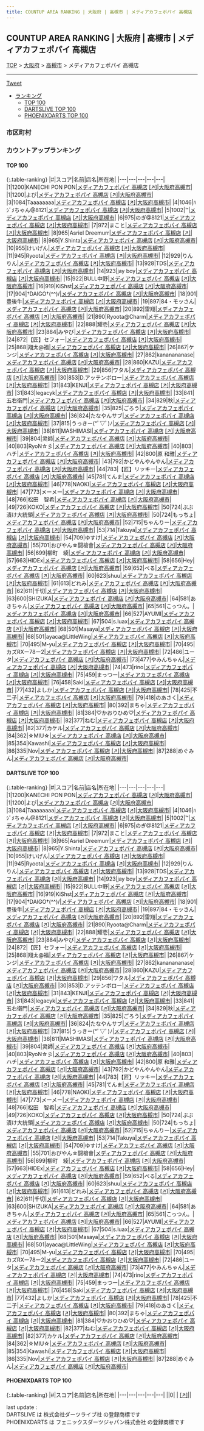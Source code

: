 ```yaml
---
title: COUNTUP AREA RANKING | 大阪府 | 高槻市 | メディアカフェポパイ 高槻店
---
```

## COUNTUP AREA RANKING | 大阪府 | 高槻市 | メディアカフェポパイ 高槻店

[TOP](/darts/rank/) > [大阪府](/darts/rank/大阪府/) > [高槻市](/darts/rank/大阪府/高槻市/) > メディアカフェポパイ 高槻店

___

<a href="https://twitter.com/share?ref_src=twsrc%5Etfw" data-text="COUNTUP AREA RANKING | 大阪府高槻市メディアカフェポパイ 高槻店" class="twitter-share-button" data-hashtags="DARTSLIVE,PHOENIXDARTS,darts,ダーツ" data-show-count="false">Tweet</a>

* [ランキング](#カウントアップランキング)
    * [TOP 100](#top-100)
    * [DARTSLIVE TOP 100](#dartslive-top-100)
    * [PHOENIXDARTS TOP 100](#phoenixdarts-top-100)

### 市区町村

<ul>

</ul>

### カウントアップランキング

#### TOP 100



{:.table-ranking}
|#|スコア|名前|店名|所在地|
|---|---|---|---|---|
|1|1200|<span class="rank-name-dl">KANECHI PON PON</span>|<a href="/darts/rank/shops/a336a57b549915110d9b047a20a7ba1e.html">メディアカフェポパイ 高槻店</a> <a href="https://search.dartslive.com/jp/shop/a336a57b549915110d9b047a20a7ba1e">[↗]</a>|<a href="/darts/rank/大阪府/高槻市">大阪府高槻市</a>|
|1|1200|<span class="rank-name-dl">よぴ</span>|<a href="/darts/rank/shops/a336a57b549915110d9b047a20a7ba1e.html">メディアカフェポパイ 高槻店</a> <a href="https://search.dartslive.com/jp/shop/a336a57b549915110d9b047a20a7ba1e">[↗]</a>|<a href="/darts/rank/大阪府/高槻市">大阪府高槻市</a>|
|3|1084|<span class="rank-name-dl">Taaaaaaaa</span>|<a href="/darts/rank/shops/a336a57b549915110d9b047a20a7ba1e.html">メディアカフェポパイ 高槻店</a> <a href="https://search.dartslive.com/jp/shop/a336a57b549915110d9b047a20a7ba1e">[↗]</a>|<a href="/darts/rank/大阪府/高槻市">大阪府高槻市</a>|
|4|1046|<span class="rank-name-dl">ﾊｼﾞﾒちゃん@8121</span>|<a href="/darts/rank/shops/a336a57b549915110d9b047a20a7ba1e.html">メディアカフェポパイ 高槻店</a> <a href="https://search.dartslive.com/jp/shop/a336a57b549915110d9b047a20a7ba1e">[↗]</a>|<a href="/darts/rank/大阪府/高槻市">大阪府高槻市</a>|
|5|1002|<span class="rank-name-dl">™️</span>|<a href="/darts/rank/shops/a336a57b549915110d9b047a20a7ba1e.html">メディアカフェポパイ 高槻店</a> <a href="https://search.dartslive.com/jp/shop/a336a57b549915110d9b047a20a7ba1e">[↗]</a>|<a href="/darts/rank/大阪府/高槻市">大阪府高槻市</a>|
|6|975|<span class="rank-name-dl">のぎ@8121</span>|<a href="/darts/rank/shops/a336a57b549915110d9b047a20a7ba1e.html">メディアカフェポパイ 高槻店</a> <a href="https://search.dartslive.com/jp/shop/a336a57b549915110d9b047a20a7ba1e">[↗]</a>|<a href="/darts/rank/大阪府/高槻市">大阪府高槻市</a>|
|7|972|<span class="rank-name-dl">まこと</span>|<a href="/darts/rank/shops/a336a57b549915110d9b047a20a7ba1e.html">メディアカフェポパイ 高槻店</a> <a href="https://search.dartslive.com/jp/shop/a336a57b549915110d9b047a20a7ba1e">[↗]</a>|<a href="/darts/rank/大阪府/高槻市">大阪府高槻市</a>|
|8|965|<span class="rank-name-dl">Asriel Dreemurr</span>|<a href="/darts/rank/shops/a336a57b549915110d9b047a20a7ba1e.html">メディアカフェポパイ 高槻店</a> <a href="https://search.dartslive.com/jp/shop/a336a57b549915110d9b047a20a7ba1e">[↗]</a>|<a href="/darts/rank/大阪府/高槻市">大阪府高槻市</a>|
|8|965|<span class="rank-name-dl">Y.Shinta</span>|<a href="/darts/rank/shops/a336a57b549915110d9b047a20a7ba1e.html">メディアカフェポパイ 高槻店</a> <a href="https://search.dartslive.com/jp/shop/a336a57b549915110d9b047a20a7ba1e">[↗]</a>|<a href="/darts/rank/大阪府/高槻市">大阪府高槻市</a>|
|10|955|<span class="rank-name-dl">けいげん</span>|<a href="/darts/rank/shops/a336a57b549915110d9b047a20a7ba1e.html">メディアカフェポパイ 高槻店</a> <a href="https://search.dartslive.com/jp/shop/a336a57b549915110d9b047a20a7ba1e">[↗]</a>|<a href="/darts/rank/大阪府/高槻市">大阪府高槻市</a>|
|11|945|<span class="rank-name-dl">Ryoota</span>|<a href="/darts/rank/shops/a336a57b549915110d9b047a20a7ba1e.html">メディアカフェポパイ 高槻店</a> <a href="https://search.dartslive.com/jp/shop/a336a57b549915110d9b047a20a7ba1e">[↗]</a>|<a href="/darts/rank/大阪府/高槻市">大阪府高槻市</a>|
|12|929|<span class="rank-name-dl">りんりん</span>|<a href="/darts/rank/shops/a336a57b549915110d9b047a20a7ba1e.html">メディアカフェポパイ 高槻店</a> <a href="https://search.dartslive.com/jp/shop/a336a57b549915110d9b047a20a7ba1e">[↗]</a>|<a href="/darts/rank/大阪府/高槻市">大阪府高槻市</a>|
|13|928|<span class="rank-name-dl">TDS</span>|<a href="/darts/rank/shops/a336a57b549915110d9b047a20a7ba1e.html">メディアカフェポパイ 高槻店</a> <a href="https://search.dartslive.com/jp/shop/a336a57b549915110d9b047a20a7ba1e">[↗]</a>|<a href="/darts/rank/大阪府/高槻市">大阪府高槻市</a>|
|14|923|<span class="rank-name-dl">jay boy</span>|<a href="/darts/rank/shops/a336a57b549915110d9b047a20a7ba1e.html">メディアカフェポパイ 高槻店</a> <a href="https://search.dartslive.com/jp/shop/a336a57b549915110d9b047a20a7ba1e">[↗]</a>|<a href="/darts/rank/大阪府/高槻市">大阪府高槻市</a>|
|15|922|<span class="rank-name-dl">BULL中野</span>|<a href="/darts/rank/shops/a336a57b549915110d9b047a20a7ba1e.html">メディアカフェポパイ 高槻店</a> <a href="https://search.dartslive.com/jp/shop/a336a57b549915110d9b047a20a7ba1e">[↗]</a>|<a href="/darts/rank/大阪府/高槻市">大阪府高槻市</a>|
|16|919|<span class="rank-name-dl">KiShst</span>|<a href="/darts/rank/shops/a336a57b549915110d9b047a20a7ba1e.html">メディアカフェポパイ 高槻店</a> <a href="https://search.dartslive.com/jp/shop/a336a57b549915110d9b047a20a7ba1e">[↗]</a>|<a href="/darts/rank/大阪府/高槻市">大阪府高槻市</a>|
|17|904|<span class="rank-name-dl">†DAIGO†(^^)/</span>|<a href="/darts/rank/shops/a336a57b549915110d9b047a20a7ba1e.html">メディアカフェポパイ 高槻店</a> <a href="https://search.dartslive.com/jp/shop/a336a57b549915110d9b047a20a7ba1e">[↗]</a>|<a href="/darts/rank/大阪府/高槻市">大阪府高槻市</a>|
|18|901|<span class="rank-name-dl">豊後牛</span>|<a href="/darts/rank/shops/a336a57b549915110d9b047a20a7ba1e.html">メディアカフェポパイ 高槻店</a> <a href="https://search.dartslive.com/jp/shop/a336a57b549915110d9b047a20a7ba1e">[↗]</a>|<a href="/darts/rank/大阪府/高槻市">大阪府高槻市</a>|
|19|897|<span class="rank-name-dl">84・モッさん</span>|<a href="/darts/rank/shops/a336a57b549915110d9b047a20a7ba1e.html">メディアカフェポパイ 高槻店</a> <a href="https://search.dartslive.com/jp/shop/a336a57b549915110d9b047a20a7ba1e">[↗]</a>|<a href="/darts/rank/大阪府/高槻市">大阪府高槻市</a>|
|20|892|<span class="rank-name-dl">雷翔</span>|<a href="/darts/rank/shops/a336a57b549915110d9b047a20a7ba1e.html">メディアカフェポパイ 高槻店</a> <a href="https://search.dartslive.com/jp/shop/a336a57b549915110d9b047a20a7ba1e">[↗]</a>|<a href="/darts/rank/大阪府/高槻市">大阪府高槻市</a>|
|21|890|<span class="rank-name-dl">Ryoota@Charm</span>|<a href="/darts/rank/shops/a336a57b549915110d9b047a20a7ba1e.html">メディアカフェポパイ 高槻店</a> <a href="https://search.dartslive.com/jp/shop/a336a57b549915110d9b047a20a7ba1e">[↗]</a>|<a href="/darts/rank/大阪府/高槻市">大阪府高槻市</a>|
|22|888|<span class="rank-name-dl">耀壱</span>|<a href="/darts/rank/shops/a336a57b549915110d9b047a20a7ba1e.html">メディアカフェポパイ 高槻店</a> <a href="https://search.dartslive.com/jp/shop/a336a57b549915110d9b047a20a7ba1e">[↗]</a>|<a href="/darts/rank/大阪府/高槻市">大阪府高槻市</a>|
|23|884|<span class="rank-name-dl">みやび</span>|<a href="/darts/rank/shops/a336a57b549915110d9b047a20a7ba1e.html">メディアカフェポパイ 高槻店</a> <a href="https://search.dartslive.com/jp/shop/a336a57b549915110d9b047a20a7ba1e">[↗]</a>|<a href="/darts/rank/大阪府/高槻市">大阪府高槻市</a>|
|24|872|<span class="rank-name-dl">【匠】セフォー</span>|<a href="/darts/rank/shops/a336a57b549915110d9b047a20a7ba1e.html">メディアカフェポパイ 高槻店</a> <a href="https://search.dartslive.com/jp/shop/a336a57b549915110d9b047a20a7ba1e">[↗]</a>|<a href="/darts/rank/大阪府/高槻市">大阪府高槻市</a>|
|25|868|<span class="rank-name-dl">翔太@福</span>|<a href="/darts/rank/shops/a336a57b549915110d9b047a20a7ba1e.html">メディアカフェポパイ 高槻店</a> <a href="https://search.dartslive.com/jp/shop/a336a57b549915110d9b047a20a7ba1e">[↗]</a>|<a href="/darts/rank/大阪府/高槻市">大阪府高槻市</a>|
|26|867|<span class="rank-name-dl">ケンジ</span>|<a href="/darts/rank/shops/a336a57b549915110d9b047a20a7ba1e.html">メディアカフェポパイ 高槻店</a> <a href="https://search.dartslive.com/jp/shop/a336a57b549915110d9b047a20a7ba1e">[↗]</a>|<a href="/darts/rank/大阪府/高槻市">大阪府高槻市</a>|
|27|862|<span class="rank-name-dl">kananananase</span>|<a href="/darts/rank/shops/a336a57b549915110d9b047a20a7ba1e.html">メディアカフェポパイ 高槻店</a> <a href="https://search.dartslive.com/jp/shop/a336a57b549915110d9b047a20a7ba1e">[↗]</a>|<a href="/darts/rank/大阪府/高槻市">大阪府高槻市</a>|
|28|860|<span class="rank-name-dl">KAZU</span>|<a href="/darts/rank/shops/a336a57b549915110d9b047a20a7ba1e.html">メディアカフェポパイ 高槻店</a> <a href="https://search.dartslive.com/jp/shop/a336a57b549915110d9b047a20a7ba1e">[↗]</a>|<a href="/darts/rank/大阪府/高槻市">大阪府高槻市</a>|
|29|856|<span class="rank-name-dl">ワタル</span>|<a href="/darts/rank/shops/a336a57b549915110d9b047a20a7ba1e.html">メディアカフェポパイ 高槻店</a> <a href="https://search.dartslive.com/jp/shop/a336a57b549915110d9b047a20a7ba1e">[↗]</a>|<a href="/darts/rank/大阪府/高槻市">大阪府高槻市</a>|
|30|853|<span class="rank-name-dl">D.アッテンボロー</span>|<a href="/darts/rank/shops/a336a57b549915110d9b047a20a7ba1e.html">メディアカフェポパイ 高槻店</a> <a href="https://search.dartslive.com/jp/shop/a336a57b549915110d9b047a20a7ba1e">[↗]</a>|<a href="/darts/rank/大阪府/高槻市">大阪府高槻市</a>|
|31|843|<span class="rank-name-dl">KENJI</span>|<a href="/darts/rank/shops/a336a57b549915110d9b047a20a7ba1e.html">メディアカフェポパイ 高槻店</a> <a href="https://search.dartslive.com/jp/shop/a336a57b549915110d9b047a20a7ba1e">[↗]</a>|<a href="/darts/rank/大阪府/高槻市">大阪府高槻市</a>|
|31|843|<span class="rank-name-dl">legacyk</span>|<a href="/darts/rank/shops/a336a57b549915110d9b047a20a7ba1e.html">メディアカフェポパイ 高槻店</a> <a href="https://search.dartslive.com/jp/shop/a336a57b549915110d9b047a20a7ba1e">[↗]</a>|<a href="/darts/rank/大阪府/高槻市">大阪府高槻市</a>|
|33|841|<span class="rank-name-dl">五右衛門</span>|<a href="/darts/rank/shops/a336a57b549915110d9b047a20a7ba1e.html">メディアカフェポパイ 高槻店</a> <a href="https://search.dartslive.com/jp/shop/a336a57b549915110d9b047a20a7ba1e">[↗]</a>|<a href="/darts/rank/大阪府/高槻市">大阪府高槻市</a>|
|34|829|<span class="rank-name-dl">秋</span>|<a href="/darts/rank/shops/a336a57b549915110d9b047a20a7ba1e.html">メディアカフェポパイ 高槻店</a> <a href="https://search.dartslive.com/jp/shop/a336a57b549915110d9b047a20a7ba1e">[↗]</a>|<a href="/darts/rank/大阪府/高槻市">大阪府高槻市</a>|
|35|825|<span class="rank-name-dl">ごろう</span>|<a href="/darts/rank/shops/a336a57b549915110d9b047a20a7ba1e.html">メディアカフェポパイ 高槻店</a> <a href="https://search.dartslive.com/jp/shop/a336a57b549915110d9b047a20a7ba1e">[↗]</a>|<a href="/darts/rank/大阪府/高槻市">大阪府高槻市</a>|
|36|824|<span class="rank-name-dl">たなやんサブ</span>|<a href="/darts/rank/shops/a336a57b549915110d9b047a20a7ba1e.html">メディアカフェポパイ 高槻店</a> <a href="https://search.dartslive.com/jp/shop/a336a57b549915110d9b047a20a7ba1e">[↗]</a>|<a href="/darts/rank/大阪府/高槻市">大阪府高槻市</a>|
|37|815|<span class="rank-name-dl">うっきー(*ﾟ▽ﾟ)ﾉ</span>|<a href="/darts/rank/shops/a336a57b549915110d9b047a20a7ba1e.html">メディアカフェポパイ 高槻店</a> <a href="https://search.dartslive.com/jp/shop/a336a57b549915110d9b047a20a7ba1e">[↗]</a>|<a href="/darts/rank/大阪府/高槻市">大阪府高槻市</a>|
|38|811|<span class="rank-name-dl">MASHIMASI</span>|<a href="/darts/rank/shops/a336a57b549915110d9b047a20a7ba1e.html">メディアカフェポパイ 高槻店</a> <a href="https://search.dartslive.com/jp/shop/a336a57b549915110d9b047a20a7ba1e">[↗]</a>|<a href="/darts/rank/大阪府/高槻市">大阪府高槻市</a>|
|39|804|<span class="rank-name-dl">灵師</span>|<a href="/darts/rank/shops/a336a57b549915110d9b047a20a7ba1e.html">メディアカフェポパイ 高槻店</a> <a href="https://search.dartslive.com/jp/shop/a336a57b549915110d9b047a20a7ba1e">[↗]</a>|<a href="/darts/rank/大阪府/高槻市">大阪府高槻市</a>|
|40|803|<span class="rank-name-dl">RyoN☆彡</span>|<a href="/darts/rank/shops/a336a57b549915110d9b047a20a7ba1e.html">メディアカフェポパイ 高槻店</a> <a href="https://search.dartslive.com/jp/shop/a336a57b549915110d9b047a20a7ba1e">[↗]</a>|<a href="/darts/rank/大阪府/高槻市">大阪府高槻市</a>|
|40|803|<span class="rank-name-dl">ハチ</span>|<a href="/darts/rank/shops/a336a57b549915110d9b047a20a7ba1e.html">メディアカフェポパイ 高槻店</a> <a href="https://search.dartslive.com/jp/shop/a336a57b549915110d9b047a20a7ba1e">[↗]</a>|<a href="/darts/rank/大阪府/高槻市">大阪府高槻市</a>|
|42|800|<span class="rank-name-dl">原 和雅</span>|<a href="/darts/rank/shops/a336a57b549915110d9b047a20a7ba1e.html">メディアカフェポパイ 高槻店</a> <a href="https://search.dartslive.com/jp/shop/a336a57b549915110d9b047a20a7ba1e">[↗]</a>|<a href="/darts/rank/大阪府/高槻市">大阪府高槻市</a>|
|43|792|<span class="rank-name-dl">かどやんやんやん</span>|<a href="/darts/rank/shops/a336a57b549915110d9b047a20a7ba1e.html">メディアカフェポパイ 高槻店</a> <a href="https://search.dartslive.com/jp/shop/a336a57b549915110d9b047a20a7ba1e">[↗]</a>|<a href="/darts/rank/大阪府/高槻市">大阪府高槻市</a>|
|44|783|<span class="rank-name-dl">【匠】リッキー</span>|<a href="/darts/rank/shops/a336a57b549915110d9b047a20a7ba1e.html">メディアカフェポパイ 高槻店</a> <a href="https://search.dartslive.com/jp/shop/a336a57b549915110d9b047a20a7ba1e">[↗]</a>|<a href="/darts/rank/大阪府/高槻市">大阪府高槻市</a>|
|45|781|<span class="rank-name-dl">てんま</span>|<a href="/darts/rank/shops/a336a57b549915110d9b047a20a7ba1e.html">メディアカフェポパイ 高槻店</a> <a href="https://search.dartslive.com/jp/shop/a336a57b549915110d9b047a20a7ba1e">[↗]</a>|<a href="/darts/rank/大阪府/高槻市">大阪府高槻市</a>|
|46|778|<span class="rank-name-dl">NAOKI</span>|<a href="/darts/rank/shops/a336a57b549915110d9b047a20a7ba1e.html">メディアカフェポパイ 高槻店</a> <a href="https://search.dartslive.com/jp/shop/a336a57b549915110d9b047a20a7ba1e">[↗]</a>|<a href="/darts/rank/大阪府/高槻市">大阪府高槻市</a>|
|47|773|<span class="rank-name-dl">メーメー</span>|<a href="/darts/rank/shops/a336a57b549915110d9b047a20a7ba1e.html">メディアカフェポパイ 高槻店</a> <a href="https://search.dartslive.com/jp/shop/a336a57b549915110d9b047a20a7ba1e">[↗]</a>|<a href="/darts/rank/大阪府/高槻市">大阪府高槻市</a>|
|48|766|<span class="rank-name-dl">松田　智希</span>|<a href="/darts/rank/shops/a336a57b549915110d9b047a20a7ba1e.html">メディアカフェポパイ 高槻店</a> <a href="https://search.dartslive.com/jp/shop/a336a57b549915110d9b047a20a7ba1e">[↗]</a>|<a href="/darts/rank/大阪府/高槻市">大阪府高槻市</a>|
|49|726|<span class="rank-name-dl">KOKO</span>|<a href="/darts/rank/shops/a336a57b549915110d9b047a20a7ba1e.html">メディアカフェポパイ 高槻店</a> <a href="https://search.dartslive.com/jp/shop/a336a57b549915110d9b047a20a7ba1e">[↗]</a>|<a href="/darts/rank/大阪府/高槻市">大阪府高槻市</a>|
|50|724|<span class="rank-name-dl">ぶぶ漬け大統領</span>|<a href="/darts/rank/shops/a336a57b549915110d9b047a20a7ba1e.html">メディアカフェポパイ 高槻店</a> <a href="https://search.dartslive.com/jp/shop/a336a57b549915110d9b047a20a7ba1e">[↗]</a>|<a href="/darts/rank/大阪府/高槻市">大阪府高槻市</a>|
|50|724|<span class="rank-name-dl">もっちょ</span>|<a href="/darts/rank/shops/a336a57b549915110d9b047a20a7ba1e.html">メディアカフェポパイ 高槻店</a> <a href="https://search.dartslive.com/jp/shop/a336a57b549915110d9b047a20a7ba1e">[↗]</a>|<a href="/darts/rank/大阪府/高槻市">大阪府高槻市</a>|
|52|715|<span class="rank-name-dl">ちゃんりー</span>|<a href="/darts/rank/shops/a336a57b549915110d9b047a20a7ba1e.html">メディアカフェポパイ 高槻店</a> <a href="https://search.dartslive.com/jp/shop/a336a57b549915110d9b047a20a7ba1e">[↗]</a>|<a href="/darts/rank/大阪府/高槻市">大阪府高槻市</a>|
|53|714|<span class="rank-name-dl">Takuya</span>|<a href="/darts/rank/shops/a336a57b549915110d9b047a20a7ba1e.html">メディアカフェポパイ 高槻店</a> <a href="https://search.dartslive.com/jp/shop/a336a57b549915110d9b047a20a7ba1e">[↗]</a>|<a href="/darts/rank/大阪府/高槻市">大阪府高槻市</a>|
|54|709|<span class="rank-name-dl">ゆすけ</span>|<a href="/darts/rank/shops/a336a57b549915110d9b047a20a7ba1e.html">メディアカフェポパイ 高槻店</a> <a href="https://search.dartslive.com/jp/shop/a336a57b549915110d9b047a20a7ba1e">[↗]</a>|<a href="/darts/rank/大阪府/高槻市">大阪府高槻市</a>|
|55|701|<span class="rank-name-dl">おびやん☆闘槍會</span>|<a href="/darts/rank/shops/a336a57b549915110d9b047a20a7ba1e.html">メディアカフェポパイ 高槻店</a> <a href="https://search.dartslive.com/jp/shop/a336a57b549915110d9b047a20a7ba1e">[↗]</a>|<a href="/darts/rank/大阪府/高槻市">大阪府高槻市</a>|
|56|699|<span class="rank-name-dl">柳町　綾</span>|<a href="/darts/rank/shops/a336a57b549915110d9b047a20a7ba1e.html">メディアカフェポパイ 高槻店</a> <a href="https://search.dartslive.com/jp/shop/a336a57b549915110d9b047a20a7ba1e">[↗]</a>|<a href="/darts/rank/大阪府/高槻市">大阪府高槻市</a>|
|57|663|<span class="rank-name-dl">HIDEx</span>|<a href="/darts/rank/shops/a336a57b549915110d9b047a20a7ba1e.html">メディアカフェポパイ 高槻店</a> <a href="https://search.dartslive.com/jp/shop/a336a57b549915110d9b047a20a7ba1e">[↗]</a>|<a href="/darts/rank/大阪府/高槻市">大阪府高槻市</a>|
|58|656|<span class="rank-name-dl">Hey</span>|<a href="/darts/rank/shops/a336a57b549915110d9b047a20a7ba1e.html">メディアカフェポパイ 高槻店</a> <a href="https://search.dartslive.com/jp/shop/a336a57b549915110d9b047a20a7ba1e">[↗]</a>|<a href="/darts/rank/大阪府/高槻市">大阪府高槻市</a>|
|59|652|<span class="rank-name-dl">べる</span>|<a href="/darts/rank/shops/a336a57b549915110d9b047a20a7ba1e.html">メディアカフェポパイ 高槻店</a> <a href="https://search.dartslive.com/jp/shop/a336a57b549915110d9b047a20a7ba1e">[↗]</a>|<a href="/darts/rank/大阪府/高槻市">大阪府高槻市</a>|
|60|623|<span class="rank-name-dl">shuu</span>|<a href="/darts/rank/shops/a336a57b549915110d9b047a20a7ba1e.html">メディアカフェポパイ 高槻店</a> <a href="https://search.dartslive.com/jp/shop/a336a57b549915110d9b047a20a7ba1e">[↗]</a>|<a href="/darts/rank/大阪府/高槻市">大阪府高槻市</a>|
|61|613|<span class="rank-name-dl">どれみ</span>|<a href="/darts/rank/shops/a336a57b549915110d9b047a20a7ba1e.html">メディアカフェポパイ 高槻店</a> <a href="https://search.dartslive.com/jp/shop/a336a57b549915110d9b047a20a7ba1e">[↗]</a>|<a href="/darts/rank/大阪府/高槻市">大阪府高槻市</a>|
|62|611|<span class="rank-name-dl">千切</span>|<a href="/darts/rank/shops/a336a57b549915110d9b047a20a7ba1e.html">メディアカフェポパイ 高槻店</a> <a href="https://search.dartslive.com/jp/shop/a336a57b549915110d9b047a20a7ba1e">[↗]</a>|<a href="/darts/rank/大阪府/高槻市">大阪府高槻市</a>|
|63|600|<span class="rank-name-dl">SHIZUKA</span>|<a href="/darts/rank/shops/a336a57b549915110d9b047a20a7ba1e.html">メディアカフェポパイ 高槻店</a> <a href="https://search.dartslive.com/jp/shop/a336a57b549915110d9b047a20a7ba1e">[↗]</a>|<a href="/darts/rank/大阪府/高槻市">大阪府高槻市</a>|
|64|581|<span class="rank-name-dl">あきちゃん</span>|<a href="/darts/rank/shops/a336a57b549915110d9b047a20a7ba1e.html">メディアカフェポパイ 高槻店</a> <a href="https://search.dartslive.com/jp/shop/a336a57b549915110d9b047a20a7ba1e">[↗]</a>|<a href="/darts/rank/大阪府/高槻市">大阪府高槻市</a>|
|65|561|<span class="rank-name-dl">こっつん。</span>|<a href="/darts/rank/shops/a336a57b549915110d9b047a20a7ba1e.html">メディアカフェポパイ 高槻店</a> <a href="https://search.dartslive.com/jp/shop/a336a57b549915110d9b047a20a7ba1e">[↗]</a>|<a href="/darts/rank/大阪府/高槻市">大阪府高槻市</a>|
|66|527|<span class="rank-name-dl">AYUMI</span>|<a href="/darts/rank/shops/a336a57b549915110d9b047a20a7ba1e.html">メディアカフェポパイ 高槻店</a> <a href="https://search.dartslive.com/jp/shop/a336a57b549915110d9b047a20a7ba1e">[↗]</a>|<a href="/darts/rank/大阪府/高槻市">大阪府高槻市</a>|
|67|504|<span class="rank-name-dl">s.luax</span>|<a href="/darts/rank/shops/a336a57b549915110d9b047a20a7ba1e.html">メディアカフェポパイ 高槻店</a> <a href="https://search.dartslive.com/jp/shop/a336a57b549915110d9b047a20a7ba1e">[↗]</a>|<a href="/darts/rank/大阪府/高槻市">大阪府高槻市</a>|
|68|501|<span class="rank-name-dl">Masaya</span>|<a href="/darts/rank/shops/a336a57b549915110d9b047a20a7ba1e.html">メディアカフェポパイ 高槻店</a> <a href="https://search.dartslive.com/jp/shop/a336a57b549915110d9b047a20a7ba1e">[↗]</a>|<a href="/darts/rank/大阪府/高槻市">大阪府高槻市</a>|
|68|501|<span class="rank-name-dl">ayaca@LittleWing</span>|<a href="/darts/rank/shops/a336a57b549915110d9b047a20a7ba1e.html">メディアカフェポパイ 高槻店</a> <a href="https://search.dartslive.com/jp/shop/a336a57b549915110d9b047a20a7ba1e">[↗]</a>|<a href="/darts/rank/大阪府/高槻市">大阪府高槻市</a>|
|70|495|<span class="rank-name-dl">M-yu</span>|<a href="/darts/rank/shops/a336a57b549915110d9b047a20a7ba1e.html">メディアカフェポパイ 高槻店</a> <a href="https://search.dartslive.com/jp/shop/a336a57b549915110d9b047a20a7ba1e">[↗]</a>|<a href="/darts/rank/大阪府/高槻市">大阪府高槻市</a>|
|70|495|<span class="rank-name-dl">カズRXー78ー2</span>|<a href="/darts/rank/shops/a336a57b549915110d9b047a20a7ba1e.html">メディアカフェポパイ 高槻店</a> <a href="https://search.dartslive.com/jp/shop/a336a57b549915110d9b047a20a7ba1e">[↗]</a>|<a href="/darts/rank/大阪府/高槻市">大阪府高槻市</a>|
|72|486|<span class="rank-name-dl">ユータ</span>|<a href="/darts/rank/shops/a336a57b549915110d9b047a20a7ba1e.html">メディアカフェポパイ 高槻店</a> <a href="https://search.dartslive.com/jp/shop/a336a57b549915110d9b047a20a7ba1e">[↗]</a>|<a href="/darts/rank/大阪府/高槻市">大阪府高槻市</a>|
|73|477|<span class="rank-name-dl">やみんちゃん</span>|<a href="/darts/rank/shops/a336a57b549915110d9b047a20a7ba1e.html">メディアカフェポパイ 高槻店</a> <a href="https://search.dartslive.com/jp/shop/a336a57b549915110d9b047a20a7ba1e">[↗]</a>|<a href="/darts/rank/大阪府/高槻市">大阪府高槻市</a>|
|74|473|<span class="rank-name-dl">rino</span>|<a href="/darts/rank/shops/a336a57b549915110d9b047a20a7ba1e.html">メディアカフェポパイ 高槻店</a> <a href="https://search.dartslive.com/jp/shop/a336a57b549915110d9b047a20a7ba1e">[↗]</a>|<a href="/darts/rank/大阪府/高槻市">大阪府高槻市</a>|
|75|459|<span class="rank-name-dl">まっつー</span>|<a href="/darts/rank/shops/a336a57b549915110d9b047a20a7ba1e.html">メディアカフェポパイ 高槻店</a> <a href="https://search.dartslive.com/jp/shop/a336a57b549915110d9b047a20a7ba1e">[↗]</a>|<a href="/darts/rank/大阪府/高槻市">大阪府高槻市</a>|
|76|458|<span class="rank-name-dl">Saki</span>|<a href="/darts/rank/shops/a336a57b549915110d9b047a20a7ba1e.html">メディアカフェポパイ 高槻店</a> <a href="https://search.dartslive.com/jp/shop/a336a57b549915110d9b047a20a7ba1e">[↗]</a>|<a href="/darts/rank/大阪府/高槻市">大阪府高槻市</a>|
|77|432|<span class="rank-name-dl">よしか</span>|<a href="/darts/rank/shops/a336a57b549915110d9b047a20a7ba1e.html">メディアカフェポパイ 高槻店</a> <a href="https://search.dartslive.com/jp/shop/a336a57b549915110d9b047a20a7ba1e">[↗]</a>|<a href="/darts/rank/大阪府/高槻市">大阪府高槻市</a>|
|78|425|<span class="rank-name-dl">不二子</span>|<a href="/darts/rank/shops/a336a57b549915110d9b047a20a7ba1e.html">メディアカフェポパイ 高槻店</a> <a href="https://search.dartslive.com/jp/shop/a336a57b549915110d9b047a20a7ba1e">[↗]</a>|<a href="/darts/rank/大阪府/高槻市">大阪府高槻市</a>|
|79|418|<span class="rank-name-dl">のあさく</span>|<a href="/darts/rank/shops/a336a57b549915110d9b047a20a7ba1e.html">メディアカフェポパイ 高槻店</a> <a href="https://search.dartslive.com/jp/shop/a336a57b549915110d9b047a20a7ba1e">[↗]</a>|<a href="/darts/rank/大阪府/高槻市">大阪府高槻市</a>|
|80|392|<span class="rank-name-dl">まちゃ</span>|<a href="/darts/rank/shops/a336a57b549915110d9b047a20a7ba1e.html">メディアカフェポパイ 高槻店</a> <a href="https://search.dartslive.com/jp/shop/a336a57b549915110d9b047a20a7ba1e">[↗]</a>|<a href="/darts/rank/大阪府/高槻市">大阪府高槻市</a>|
|81|384|<span class="rank-name-dl">♡かおりひめ♡</span>|<a href="/darts/rank/shops/a336a57b549915110d9b047a20a7ba1e.html">メディアカフェポパイ 高槻店</a> <a href="https://search.dartslive.com/jp/shop/a336a57b549915110d9b047a20a7ba1e">[↗]</a>|<a href="/darts/rank/大阪府/高槻市">大阪府高槻市</a>|
|82|377|<span class="rank-name-dl">ねむ</span>|<a href="/darts/rank/shops/a336a57b549915110d9b047a20a7ba1e.html">メディアカフェポパイ 高槻店</a> <a href="https://search.dartslive.com/jp/shop/a336a57b549915110d9b047a20a7ba1e">[↗]</a>|<a href="/darts/rank/大阪府/高槻市">大阪府高槻市</a>|
|82|377|<span class="rank-name-dl">カケル</span>|<a href="/darts/rank/shops/a336a57b549915110d9b047a20a7ba1e.html">メディアカフェポパイ 高槻店</a> <a href="https://search.dartslive.com/jp/shop/a336a57b549915110d9b047a20a7ba1e">[↗]</a>|<a href="/darts/rank/大阪府/高槻市">大阪府高槻市</a>|
|84|362|<span class="rank-name-dl">☆MIU☆</span>|<a href="/darts/rank/shops/a336a57b549915110d9b047a20a7ba1e.html">メディアカフェポパイ 高槻店</a> <a href="https://search.dartslive.com/jp/shop/a336a57b549915110d9b047a20a7ba1e">[↗]</a>|<a href="/darts/rank/大阪府/高槻市">大阪府高槻市</a>|
|85|354|<span class="rank-name-dl">Kawashi</span>|<a href="/darts/rank/shops/a336a57b549915110d9b047a20a7ba1e.html">メディアカフェポパイ 高槻店</a> <a href="https://search.dartslive.com/jp/shop/a336a57b549915110d9b047a20a7ba1e">[↗]</a>|<a href="/darts/rank/大阪府/高槻市">大阪府高槻市</a>|
|86|335|<span class="rank-name-dl">Nov</span>|<a href="/darts/rank/shops/a336a57b549915110d9b047a20a7ba1e.html">メディアカフェポパイ 高槻店</a> <a href="https://search.dartslive.com/jp/shop/a336a57b549915110d9b047a20a7ba1e">[↗]</a>|<a href="/darts/rank/大阪府/高槻市">大阪府高槻市</a>|
|87|288|<span class="rank-name-dl">めぐみん</span>|<a href="/darts/rank/shops/a336a57b549915110d9b047a20a7ba1e.html">メディアカフェポパイ 高槻店</a> <a href="https://search.dartslive.com/jp/shop/a336a57b549915110d9b047a20a7ba1e">[↗]</a>|<a href="/darts/rank/大阪府/高槻市">大阪府高槻市</a>|


#### DARTSLIVE TOP 100



{:.table-ranking}
|#|スコア|名前|店名|所在地|
|---|---|---|---|---|
|1|1200|<span class="rank-name-dl">KANECHI PON PON</span>|<a href="/darts/rank/shops/a336a57b549915110d9b047a20a7ba1e.html">メディアカフェポパイ 高槻店</a> <a href="https://search.dartslive.com/jp/shop/a336a57b549915110d9b047a20a7ba1e">[↗]</a>|<a href="/darts/rank/大阪府/高槻市">大阪府高槻市</a>|
|1|1200|<span class="rank-name-dl">よぴ</span>|<a href="/darts/rank/shops/a336a57b549915110d9b047a20a7ba1e.html">メディアカフェポパイ 高槻店</a> <a href="https://search.dartslive.com/jp/shop/a336a57b549915110d9b047a20a7ba1e">[↗]</a>|<a href="/darts/rank/大阪府/高槻市">大阪府高槻市</a>|
|3|1084|<span class="rank-name-dl">Taaaaaaaa</span>|<a href="/darts/rank/shops/a336a57b549915110d9b047a20a7ba1e.html">メディアカフェポパイ 高槻店</a> <a href="https://search.dartslive.com/jp/shop/a336a57b549915110d9b047a20a7ba1e">[↗]</a>|<a href="/darts/rank/大阪府/高槻市">大阪府高槻市</a>|
|4|1046|<span class="rank-name-dl">ﾊｼﾞﾒちゃん@8121</span>|<a href="/darts/rank/shops/a336a57b549915110d9b047a20a7ba1e.html">メディアカフェポパイ 高槻店</a> <a href="https://search.dartslive.com/jp/shop/a336a57b549915110d9b047a20a7ba1e">[↗]</a>|<a href="/darts/rank/大阪府/高槻市">大阪府高槻市</a>|
|5|1002|<span class="rank-name-dl">™️</span>|<a href="/darts/rank/shops/a336a57b549915110d9b047a20a7ba1e.html">メディアカフェポパイ 高槻店</a> <a href="https://search.dartslive.com/jp/shop/a336a57b549915110d9b047a20a7ba1e">[↗]</a>|<a href="/darts/rank/大阪府/高槻市">大阪府高槻市</a>|
|6|975|<span class="rank-name-dl">のぎ@8121</span>|<a href="/darts/rank/shops/a336a57b549915110d9b047a20a7ba1e.html">メディアカフェポパイ 高槻店</a> <a href="https://search.dartslive.com/jp/shop/a336a57b549915110d9b047a20a7ba1e">[↗]</a>|<a href="/darts/rank/大阪府/高槻市">大阪府高槻市</a>|
|7|972|<span class="rank-name-dl">まこと</span>|<a href="/darts/rank/shops/a336a57b549915110d9b047a20a7ba1e.html">メディアカフェポパイ 高槻店</a> <a href="https://search.dartslive.com/jp/shop/a336a57b549915110d9b047a20a7ba1e">[↗]</a>|<a href="/darts/rank/大阪府/高槻市">大阪府高槻市</a>|
|8|965|<span class="rank-name-dl">Asriel Dreemurr</span>|<a href="/darts/rank/shops/a336a57b549915110d9b047a20a7ba1e.html">メディアカフェポパイ 高槻店</a> <a href="https://search.dartslive.com/jp/shop/a336a57b549915110d9b047a20a7ba1e">[↗]</a>|<a href="/darts/rank/大阪府/高槻市">大阪府高槻市</a>|
|8|965|<span class="rank-name-dl">Y.Shinta</span>|<a href="/darts/rank/shops/a336a57b549915110d9b047a20a7ba1e.html">メディアカフェポパイ 高槻店</a> <a href="https://search.dartslive.com/jp/shop/a336a57b549915110d9b047a20a7ba1e">[↗]</a>|<a href="/darts/rank/大阪府/高槻市">大阪府高槻市</a>|
|10|955|<span class="rank-name-dl">けいげん</span>|<a href="/darts/rank/shops/a336a57b549915110d9b047a20a7ba1e.html">メディアカフェポパイ 高槻店</a> <a href="https://search.dartslive.com/jp/shop/a336a57b549915110d9b047a20a7ba1e">[↗]</a>|<a href="/darts/rank/大阪府/高槻市">大阪府高槻市</a>|
|11|945|<span class="rank-name-dl">Ryoota</span>|<a href="/darts/rank/shops/a336a57b549915110d9b047a20a7ba1e.html">メディアカフェポパイ 高槻店</a> <a href="https://search.dartslive.com/jp/shop/a336a57b549915110d9b047a20a7ba1e">[↗]</a>|<a href="/darts/rank/大阪府/高槻市">大阪府高槻市</a>|
|12|929|<span class="rank-name-dl">りんりん</span>|<a href="/darts/rank/shops/a336a57b549915110d9b047a20a7ba1e.html">メディアカフェポパイ 高槻店</a> <a href="https://search.dartslive.com/jp/shop/a336a57b549915110d9b047a20a7ba1e">[↗]</a>|<a href="/darts/rank/大阪府/高槻市">大阪府高槻市</a>|
|13|928|<span class="rank-name-dl">TDS</span>|<a href="/darts/rank/shops/a336a57b549915110d9b047a20a7ba1e.html">メディアカフェポパイ 高槻店</a> <a href="https://search.dartslive.com/jp/shop/a336a57b549915110d9b047a20a7ba1e">[↗]</a>|<a href="/darts/rank/大阪府/高槻市">大阪府高槻市</a>|
|14|923|<span class="rank-name-dl">jay boy</span>|<a href="/darts/rank/shops/a336a57b549915110d9b047a20a7ba1e.html">メディアカフェポパイ 高槻店</a> <a href="https://search.dartslive.com/jp/shop/a336a57b549915110d9b047a20a7ba1e">[↗]</a>|<a href="/darts/rank/大阪府/高槻市">大阪府高槻市</a>|
|15|922|<span class="rank-name-dl">BULL中野</span>|<a href="/darts/rank/shops/a336a57b549915110d9b047a20a7ba1e.html">メディアカフェポパイ 高槻店</a> <a href="https://search.dartslive.com/jp/shop/a336a57b549915110d9b047a20a7ba1e">[↗]</a>|<a href="/darts/rank/大阪府/高槻市">大阪府高槻市</a>|
|16|919|<span class="rank-name-dl">KiShst</span>|<a href="/darts/rank/shops/a336a57b549915110d9b047a20a7ba1e.html">メディアカフェポパイ 高槻店</a> <a href="https://search.dartslive.com/jp/shop/a336a57b549915110d9b047a20a7ba1e">[↗]</a>|<a href="/darts/rank/大阪府/高槻市">大阪府高槻市</a>|
|17|904|<span class="rank-name-dl">†DAIGO†(^^)/</span>|<a href="/darts/rank/shops/a336a57b549915110d9b047a20a7ba1e.html">メディアカフェポパイ 高槻店</a> <a href="https://search.dartslive.com/jp/shop/a336a57b549915110d9b047a20a7ba1e">[↗]</a>|<a href="/darts/rank/大阪府/高槻市">大阪府高槻市</a>|
|18|901|<span class="rank-name-dl">豊後牛</span>|<a href="/darts/rank/shops/a336a57b549915110d9b047a20a7ba1e.html">メディアカフェポパイ 高槻店</a> <a href="https://search.dartslive.com/jp/shop/a336a57b549915110d9b047a20a7ba1e">[↗]</a>|<a href="/darts/rank/大阪府/高槻市">大阪府高槻市</a>|
|19|897|<span class="rank-name-dl">84・モッさん</span>|<a href="/darts/rank/shops/a336a57b549915110d9b047a20a7ba1e.html">メディアカフェポパイ 高槻店</a> <a href="https://search.dartslive.com/jp/shop/a336a57b549915110d9b047a20a7ba1e">[↗]</a>|<a href="/darts/rank/大阪府/高槻市">大阪府高槻市</a>|
|20|892|<span class="rank-name-dl">雷翔</span>|<a href="/darts/rank/shops/a336a57b549915110d9b047a20a7ba1e.html">メディアカフェポパイ 高槻店</a> <a href="https://search.dartslive.com/jp/shop/a336a57b549915110d9b047a20a7ba1e">[↗]</a>|<a href="/darts/rank/大阪府/高槻市">大阪府高槻市</a>|
|21|890|<span class="rank-name-dl">Ryoota@Charm</span>|<a href="/darts/rank/shops/a336a57b549915110d9b047a20a7ba1e.html">メディアカフェポパイ 高槻店</a> <a href="https://search.dartslive.com/jp/shop/a336a57b549915110d9b047a20a7ba1e">[↗]</a>|<a href="/darts/rank/大阪府/高槻市">大阪府高槻市</a>|
|22|888|<span class="rank-name-dl">耀壱</span>|<a href="/darts/rank/shops/a336a57b549915110d9b047a20a7ba1e.html">メディアカフェポパイ 高槻店</a> <a href="https://search.dartslive.com/jp/shop/a336a57b549915110d9b047a20a7ba1e">[↗]</a>|<a href="/darts/rank/大阪府/高槻市">大阪府高槻市</a>|
|23|884|<span class="rank-name-dl">みやび</span>|<a href="/darts/rank/shops/a336a57b549915110d9b047a20a7ba1e.html">メディアカフェポパイ 高槻店</a> <a href="https://search.dartslive.com/jp/shop/a336a57b549915110d9b047a20a7ba1e">[↗]</a>|<a href="/darts/rank/大阪府/高槻市">大阪府高槻市</a>|
|24|872|<span class="rank-name-dl">【匠】セフォー</span>|<a href="/darts/rank/shops/a336a57b549915110d9b047a20a7ba1e.html">メディアカフェポパイ 高槻店</a> <a href="https://search.dartslive.com/jp/shop/a336a57b549915110d9b047a20a7ba1e">[↗]</a>|<a href="/darts/rank/大阪府/高槻市">大阪府高槻市</a>|
|25|868|<span class="rank-name-dl">翔太@福</span>|<a href="/darts/rank/shops/a336a57b549915110d9b047a20a7ba1e.html">メディアカフェポパイ 高槻店</a> <a href="https://search.dartslive.com/jp/shop/a336a57b549915110d9b047a20a7ba1e">[↗]</a>|<a href="/darts/rank/大阪府/高槻市">大阪府高槻市</a>|
|26|867|<span class="rank-name-dl">ケンジ</span>|<a href="/darts/rank/shops/a336a57b549915110d9b047a20a7ba1e.html">メディアカフェポパイ 高槻店</a> <a href="https://search.dartslive.com/jp/shop/a336a57b549915110d9b047a20a7ba1e">[↗]</a>|<a href="/darts/rank/大阪府/高槻市">大阪府高槻市</a>|
|27|862|<span class="rank-name-dl">kananananase</span>|<a href="/darts/rank/shops/a336a57b549915110d9b047a20a7ba1e.html">メディアカフェポパイ 高槻店</a> <a href="https://search.dartslive.com/jp/shop/a336a57b549915110d9b047a20a7ba1e">[↗]</a>|<a href="/darts/rank/大阪府/高槻市">大阪府高槻市</a>|
|28|860|<span class="rank-name-dl">KAZU</span>|<a href="/darts/rank/shops/a336a57b549915110d9b047a20a7ba1e.html">メディアカフェポパイ 高槻店</a> <a href="https://search.dartslive.com/jp/shop/a336a57b549915110d9b047a20a7ba1e">[↗]</a>|<a href="/darts/rank/大阪府/高槻市">大阪府高槻市</a>|
|29|856|<span class="rank-name-dl">ワタル</span>|<a href="/darts/rank/shops/a336a57b549915110d9b047a20a7ba1e.html">メディアカフェポパイ 高槻店</a> <a href="https://search.dartslive.com/jp/shop/a336a57b549915110d9b047a20a7ba1e">[↗]</a>|<a href="/darts/rank/大阪府/高槻市">大阪府高槻市</a>|
|30|853|<span class="rank-name-dl">D.アッテンボロー</span>|<a href="/darts/rank/shops/a336a57b549915110d9b047a20a7ba1e.html">メディアカフェポパイ 高槻店</a> <a href="https://search.dartslive.com/jp/shop/a336a57b549915110d9b047a20a7ba1e">[↗]</a>|<a href="/darts/rank/大阪府/高槻市">大阪府高槻市</a>|
|31|843|<span class="rank-name-dl">KENJI</span>|<a href="/darts/rank/shops/a336a57b549915110d9b047a20a7ba1e.html">メディアカフェポパイ 高槻店</a> <a href="https://search.dartslive.com/jp/shop/a336a57b549915110d9b047a20a7ba1e">[↗]</a>|<a href="/darts/rank/大阪府/高槻市">大阪府高槻市</a>|
|31|843|<span class="rank-name-dl">legacyk</span>|<a href="/darts/rank/shops/a336a57b549915110d9b047a20a7ba1e.html">メディアカフェポパイ 高槻店</a> <a href="https://search.dartslive.com/jp/shop/a336a57b549915110d9b047a20a7ba1e">[↗]</a>|<a href="/darts/rank/大阪府/高槻市">大阪府高槻市</a>|
|33|841|<span class="rank-name-dl">五右衛門</span>|<a href="/darts/rank/shops/a336a57b549915110d9b047a20a7ba1e.html">メディアカフェポパイ 高槻店</a> <a href="https://search.dartslive.com/jp/shop/a336a57b549915110d9b047a20a7ba1e">[↗]</a>|<a href="/darts/rank/大阪府/高槻市">大阪府高槻市</a>|
|34|829|<span class="rank-name-dl">秋</span>|<a href="/darts/rank/shops/a336a57b549915110d9b047a20a7ba1e.html">メディアカフェポパイ 高槻店</a> <a href="https://search.dartslive.com/jp/shop/a336a57b549915110d9b047a20a7ba1e">[↗]</a>|<a href="/darts/rank/大阪府/高槻市">大阪府高槻市</a>|
|35|825|<span class="rank-name-dl">ごろう</span>|<a href="/darts/rank/shops/a336a57b549915110d9b047a20a7ba1e.html">メディアカフェポパイ 高槻店</a> <a href="https://search.dartslive.com/jp/shop/a336a57b549915110d9b047a20a7ba1e">[↗]</a>|<a href="/darts/rank/大阪府/高槻市">大阪府高槻市</a>|
|36|824|<span class="rank-name-dl">たなやんサブ</span>|<a href="/darts/rank/shops/a336a57b549915110d9b047a20a7ba1e.html">メディアカフェポパイ 高槻店</a> <a href="https://search.dartslive.com/jp/shop/a336a57b549915110d9b047a20a7ba1e">[↗]</a>|<a href="/darts/rank/大阪府/高槻市">大阪府高槻市</a>|
|37|815|<span class="rank-name-dl">うっきー(*ﾟ▽ﾟ)ﾉ</span>|<a href="/darts/rank/shops/a336a57b549915110d9b047a20a7ba1e.html">メディアカフェポパイ 高槻店</a> <a href="https://search.dartslive.com/jp/shop/a336a57b549915110d9b047a20a7ba1e">[↗]</a>|<a href="/darts/rank/大阪府/高槻市">大阪府高槻市</a>|
|38|811|<span class="rank-name-dl">MASHIMASI</span>|<a href="/darts/rank/shops/a336a57b549915110d9b047a20a7ba1e.html">メディアカフェポパイ 高槻店</a> <a href="https://search.dartslive.com/jp/shop/a336a57b549915110d9b047a20a7ba1e">[↗]</a>|<a href="/darts/rank/大阪府/高槻市">大阪府高槻市</a>|
|39|804|<span class="rank-name-dl">灵師</span>|<a href="/darts/rank/shops/a336a57b549915110d9b047a20a7ba1e.html">メディアカフェポパイ 高槻店</a> <a href="https://search.dartslive.com/jp/shop/a336a57b549915110d9b047a20a7ba1e">[↗]</a>|<a href="/darts/rank/大阪府/高槻市">大阪府高槻市</a>|
|40|803|<span class="rank-name-dl">RyoN☆彡</span>|<a href="/darts/rank/shops/a336a57b549915110d9b047a20a7ba1e.html">メディアカフェポパイ 高槻店</a> <a href="https://search.dartslive.com/jp/shop/a336a57b549915110d9b047a20a7ba1e">[↗]</a>|<a href="/darts/rank/大阪府/高槻市">大阪府高槻市</a>|
|40|803|<span class="rank-name-dl">ハチ</span>|<a href="/darts/rank/shops/a336a57b549915110d9b047a20a7ba1e.html">メディアカフェポパイ 高槻店</a> <a href="https://search.dartslive.com/jp/shop/a336a57b549915110d9b047a20a7ba1e">[↗]</a>|<a href="/darts/rank/大阪府/高槻市">大阪府高槻市</a>|
|42|800|<span class="rank-name-dl">原 和雅</span>|<a href="/darts/rank/shops/a336a57b549915110d9b047a20a7ba1e.html">メディアカフェポパイ 高槻店</a> <a href="https://search.dartslive.com/jp/shop/a336a57b549915110d9b047a20a7ba1e">[↗]</a>|<a href="/darts/rank/大阪府/高槻市">大阪府高槻市</a>|
|43|792|<span class="rank-name-dl">かどやんやんやん</span>|<a href="/darts/rank/shops/a336a57b549915110d9b047a20a7ba1e.html">メディアカフェポパイ 高槻店</a> <a href="https://search.dartslive.com/jp/shop/a336a57b549915110d9b047a20a7ba1e">[↗]</a>|<a href="/darts/rank/大阪府/高槻市">大阪府高槻市</a>|
|44|783|<span class="rank-name-dl">【匠】リッキー</span>|<a href="/darts/rank/shops/a336a57b549915110d9b047a20a7ba1e.html">メディアカフェポパイ 高槻店</a> <a href="https://search.dartslive.com/jp/shop/a336a57b549915110d9b047a20a7ba1e">[↗]</a>|<a href="/darts/rank/大阪府/高槻市">大阪府高槻市</a>|
|45|781|<span class="rank-name-dl">てんま</span>|<a href="/darts/rank/shops/a336a57b549915110d9b047a20a7ba1e.html">メディアカフェポパイ 高槻店</a> <a href="https://search.dartslive.com/jp/shop/a336a57b549915110d9b047a20a7ba1e">[↗]</a>|<a href="/darts/rank/大阪府/高槻市">大阪府高槻市</a>|
|46|778|<span class="rank-name-dl">NAOKI</span>|<a href="/darts/rank/shops/a336a57b549915110d9b047a20a7ba1e.html">メディアカフェポパイ 高槻店</a> <a href="https://search.dartslive.com/jp/shop/a336a57b549915110d9b047a20a7ba1e">[↗]</a>|<a href="/darts/rank/大阪府/高槻市">大阪府高槻市</a>|
|47|773|<span class="rank-name-dl">メーメー</span>|<a href="/darts/rank/shops/a336a57b549915110d9b047a20a7ba1e.html">メディアカフェポパイ 高槻店</a> <a href="https://search.dartslive.com/jp/shop/a336a57b549915110d9b047a20a7ba1e">[↗]</a>|<a href="/darts/rank/大阪府/高槻市">大阪府高槻市</a>|
|48|766|<span class="rank-name-dl">松田　智希</span>|<a href="/darts/rank/shops/a336a57b549915110d9b047a20a7ba1e.html">メディアカフェポパイ 高槻店</a> <a href="https://search.dartslive.com/jp/shop/a336a57b549915110d9b047a20a7ba1e">[↗]</a>|<a href="/darts/rank/大阪府/高槻市">大阪府高槻市</a>|
|49|726|<span class="rank-name-dl">KOKO</span>|<a href="/darts/rank/shops/a336a57b549915110d9b047a20a7ba1e.html">メディアカフェポパイ 高槻店</a> <a href="https://search.dartslive.com/jp/shop/a336a57b549915110d9b047a20a7ba1e">[↗]</a>|<a href="/darts/rank/大阪府/高槻市">大阪府高槻市</a>|
|50|724|<span class="rank-name-dl">ぶぶ漬け大統領</span>|<a href="/darts/rank/shops/a336a57b549915110d9b047a20a7ba1e.html">メディアカフェポパイ 高槻店</a> <a href="https://search.dartslive.com/jp/shop/a336a57b549915110d9b047a20a7ba1e">[↗]</a>|<a href="/darts/rank/大阪府/高槻市">大阪府高槻市</a>|
|50|724|<span class="rank-name-dl">もっちょ</span>|<a href="/darts/rank/shops/a336a57b549915110d9b047a20a7ba1e.html">メディアカフェポパイ 高槻店</a> <a href="https://search.dartslive.com/jp/shop/a336a57b549915110d9b047a20a7ba1e">[↗]</a>|<a href="/darts/rank/大阪府/高槻市">大阪府高槻市</a>|
|52|715|<span class="rank-name-dl">ちゃんりー</span>|<a href="/darts/rank/shops/a336a57b549915110d9b047a20a7ba1e.html">メディアカフェポパイ 高槻店</a> <a href="https://search.dartslive.com/jp/shop/a336a57b549915110d9b047a20a7ba1e">[↗]</a>|<a href="/darts/rank/大阪府/高槻市">大阪府高槻市</a>|
|53|714|<span class="rank-name-dl">Takuya</span>|<a href="/darts/rank/shops/a336a57b549915110d9b047a20a7ba1e.html">メディアカフェポパイ 高槻店</a> <a href="https://search.dartslive.com/jp/shop/a336a57b549915110d9b047a20a7ba1e">[↗]</a>|<a href="/darts/rank/大阪府/高槻市">大阪府高槻市</a>|
|54|709|<span class="rank-name-dl">ゆすけ</span>|<a href="/darts/rank/shops/a336a57b549915110d9b047a20a7ba1e.html">メディアカフェポパイ 高槻店</a> <a href="https://search.dartslive.com/jp/shop/a336a57b549915110d9b047a20a7ba1e">[↗]</a>|<a href="/darts/rank/大阪府/高槻市">大阪府高槻市</a>|
|55|701|<span class="rank-name-dl">おびやん☆闘槍會</span>|<a href="/darts/rank/shops/a336a57b549915110d9b047a20a7ba1e.html">メディアカフェポパイ 高槻店</a> <a href="https://search.dartslive.com/jp/shop/a336a57b549915110d9b047a20a7ba1e">[↗]</a>|<a href="/darts/rank/大阪府/高槻市">大阪府高槻市</a>|
|56|699|<span class="rank-name-dl">柳町　綾</span>|<a href="/darts/rank/shops/a336a57b549915110d9b047a20a7ba1e.html">メディアカフェポパイ 高槻店</a> <a href="https://search.dartslive.com/jp/shop/a336a57b549915110d9b047a20a7ba1e">[↗]</a>|<a href="/darts/rank/大阪府/高槻市">大阪府高槻市</a>|
|57|663|<span class="rank-name-dl">HIDEx</span>|<a href="/darts/rank/shops/a336a57b549915110d9b047a20a7ba1e.html">メディアカフェポパイ 高槻店</a> <a href="https://search.dartslive.com/jp/shop/a336a57b549915110d9b047a20a7ba1e">[↗]</a>|<a href="/darts/rank/大阪府/高槻市">大阪府高槻市</a>|
|58|656|<span class="rank-name-dl">Hey</span>|<a href="/darts/rank/shops/a336a57b549915110d9b047a20a7ba1e.html">メディアカフェポパイ 高槻店</a> <a href="https://search.dartslive.com/jp/shop/a336a57b549915110d9b047a20a7ba1e">[↗]</a>|<a href="/darts/rank/大阪府/高槻市">大阪府高槻市</a>|
|59|652|<span class="rank-name-dl">べる</span>|<a href="/darts/rank/shops/a336a57b549915110d9b047a20a7ba1e.html">メディアカフェポパイ 高槻店</a> <a href="https://search.dartslive.com/jp/shop/a336a57b549915110d9b047a20a7ba1e">[↗]</a>|<a href="/darts/rank/大阪府/高槻市">大阪府高槻市</a>|
|60|623|<span class="rank-name-dl">shuu</span>|<a href="/darts/rank/shops/a336a57b549915110d9b047a20a7ba1e.html">メディアカフェポパイ 高槻店</a> <a href="https://search.dartslive.com/jp/shop/a336a57b549915110d9b047a20a7ba1e">[↗]</a>|<a href="/darts/rank/大阪府/高槻市">大阪府高槻市</a>|
|61|613|<span class="rank-name-dl">どれみ</span>|<a href="/darts/rank/shops/a336a57b549915110d9b047a20a7ba1e.html">メディアカフェポパイ 高槻店</a> <a href="https://search.dartslive.com/jp/shop/a336a57b549915110d9b047a20a7ba1e">[↗]</a>|<a href="/darts/rank/大阪府/高槻市">大阪府高槻市</a>|
|62|611|<span class="rank-name-dl">千切</span>|<a href="/darts/rank/shops/a336a57b549915110d9b047a20a7ba1e.html">メディアカフェポパイ 高槻店</a> <a href="https://search.dartslive.com/jp/shop/a336a57b549915110d9b047a20a7ba1e">[↗]</a>|<a href="/darts/rank/大阪府/高槻市">大阪府高槻市</a>|
|63|600|<span class="rank-name-dl">SHIZUKA</span>|<a href="/darts/rank/shops/a336a57b549915110d9b047a20a7ba1e.html">メディアカフェポパイ 高槻店</a> <a href="https://search.dartslive.com/jp/shop/a336a57b549915110d9b047a20a7ba1e">[↗]</a>|<a href="/darts/rank/大阪府/高槻市">大阪府高槻市</a>|
|64|581|<span class="rank-name-dl">あきちゃん</span>|<a href="/darts/rank/shops/a336a57b549915110d9b047a20a7ba1e.html">メディアカフェポパイ 高槻店</a> <a href="https://search.dartslive.com/jp/shop/a336a57b549915110d9b047a20a7ba1e">[↗]</a>|<a href="/darts/rank/大阪府/高槻市">大阪府高槻市</a>|
|65|561|<span class="rank-name-dl">こっつん。</span>|<a href="/darts/rank/shops/a336a57b549915110d9b047a20a7ba1e.html">メディアカフェポパイ 高槻店</a> <a href="https://search.dartslive.com/jp/shop/a336a57b549915110d9b047a20a7ba1e">[↗]</a>|<a href="/darts/rank/大阪府/高槻市">大阪府高槻市</a>|
|66|527|<span class="rank-name-dl">AYUMI</span>|<a href="/darts/rank/shops/a336a57b549915110d9b047a20a7ba1e.html">メディアカフェポパイ 高槻店</a> <a href="https://search.dartslive.com/jp/shop/a336a57b549915110d9b047a20a7ba1e">[↗]</a>|<a href="/darts/rank/大阪府/高槻市">大阪府高槻市</a>|
|67|504|<span class="rank-name-dl">s.luax</span>|<a href="/darts/rank/shops/a336a57b549915110d9b047a20a7ba1e.html">メディアカフェポパイ 高槻店</a> <a href="https://search.dartslive.com/jp/shop/a336a57b549915110d9b047a20a7ba1e">[↗]</a>|<a href="/darts/rank/大阪府/高槻市">大阪府高槻市</a>|
|68|501|<span class="rank-name-dl">Masaya</span>|<a href="/darts/rank/shops/a336a57b549915110d9b047a20a7ba1e.html">メディアカフェポパイ 高槻店</a> <a href="https://search.dartslive.com/jp/shop/a336a57b549915110d9b047a20a7ba1e">[↗]</a>|<a href="/darts/rank/大阪府/高槻市">大阪府高槻市</a>|
|68|501|<span class="rank-name-dl">ayaca@LittleWing</span>|<a href="/darts/rank/shops/a336a57b549915110d9b047a20a7ba1e.html">メディアカフェポパイ 高槻店</a> <a href="https://search.dartslive.com/jp/shop/a336a57b549915110d9b047a20a7ba1e">[↗]</a>|<a href="/darts/rank/大阪府/高槻市">大阪府高槻市</a>|
|70|495|<span class="rank-name-dl">M-yu</span>|<a href="/darts/rank/shops/a336a57b549915110d9b047a20a7ba1e.html">メディアカフェポパイ 高槻店</a> <a href="https://search.dartslive.com/jp/shop/a336a57b549915110d9b047a20a7ba1e">[↗]</a>|<a href="/darts/rank/大阪府/高槻市">大阪府高槻市</a>|
|70|495|<span class="rank-name-dl">カズRXー78ー2</span>|<a href="/darts/rank/shops/a336a57b549915110d9b047a20a7ba1e.html">メディアカフェポパイ 高槻店</a> <a href="https://search.dartslive.com/jp/shop/a336a57b549915110d9b047a20a7ba1e">[↗]</a>|<a href="/darts/rank/大阪府/高槻市">大阪府高槻市</a>|
|72|486|<span class="rank-name-dl">ユータ</span>|<a href="/darts/rank/shops/a336a57b549915110d9b047a20a7ba1e.html">メディアカフェポパイ 高槻店</a> <a href="https://search.dartslive.com/jp/shop/a336a57b549915110d9b047a20a7ba1e">[↗]</a>|<a href="/darts/rank/大阪府/高槻市">大阪府高槻市</a>|
|73|477|<span class="rank-name-dl">やみんちゃん</span>|<a href="/darts/rank/shops/a336a57b549915110d9b047a20a7ba1e.html">メディアカフェポパイ 高槻店</a> <a href="https://search.dartslive.com/jp/shop/a336a57b549915110d9b047a20a7ba1e">[↗]</a>|<a href="/darts/rank/大阪府/高槻市">大阪府高槻市</a>|
|74|473|<span class="rank-name-dl">rino</span>|<a href="/darts/rank/shops/a336a57b549915110d9b047a20a7ba1e.html">メディアカフェポパイ 高槻店</a> <a href="https://search.dartslive.com/jp/shop/a336a57b549915110d9b047a20a7ba1e">[↗]</a>|<a href="/darts/rank/大阪府/高槻市">大阪府高槻市</a>|
|75|459|<span class="rank-name-dl">まっつー</span>|<a href="/darts/rank/shops/a336a57b549915110d9b047a20a7ba1e.html">メディアカフェポパイ 高槻店</a> <a href="https://search.dartslive.com/jp/shop/a336a57b549915110d9b047a20a7ba1e">[↗]</a>|<a href="/darts/rank/大阪府/高槻市">大阪府高槻市</a>|
|76|458|<span class="rank-name-dl">Saki</span>|<a href="/darts/rank/shops/a336a57b549915110d9b047a20a7ba1e.html">メディアカフェポパイ 高槻店</a> <a href="https://search.dartslive.com/jp/shop/a336a57b549915110d9b047a20a7ba1e">[↗]</a>|<a href="/darts/rank/大阪府/高槻市">大阪府高槻市</a>|
|77|432|<span class="rank-name-dl">よしか</span>|<a href="/darts/rank/shops/a336a57b549915110d9b047a20a7ba1e.html">メディアカフェポパイ 高槻店</a> <a href="https://search.dartslive.com/jp/shop/a336a57b549915110d9b047a20a7ba1e">[↗]</a>|<a href="/darts/rank/大阪府/高槻市">大阪府高槻市</a>|
|78|425|<span class="rank-name-dl">不二子</span>|<a href="/darts/rank/shops/a336a57b549915110d9b047a20a7ba1e.html">メディアカフェポパイ 高槻店</a> <a href="https://search.dartslive.com/jp/shop/a336a57b549915110d9b047a20a7ba1e">[↗]</a>|<a href="/darts/rank/大阪府/高槻市">大阪府高槻市</a>|
|79|418|<span class="rank-name-dl">のあさく</span>|<a href="/darts/rank/shops/a336a57b549915110d9b047a20a7ba1e.html">メディアカフェポパイ 高槻店</a> <a href="https://search.dartslive.com/jp/shop/a336a57b549915110d9b047a20a7ba1e">[↗]</a>|<a href="/darts/rank/大阪府/高槻市">大阪府高槻市</a>|
|80|392|<span class="rank-name-dl">まちゃ</span>|<a href="/darts/rank/shops/a336a57b549915110d9b047a20a7ba1e.html">メディアカフェポパイ 高槻店</a> <a href="https://search.dartslive.com/jp/shop/a336a57b549915110d9b047a20a7ba1e">[↗]</a>|<a href="/darts/rank/大阪府/高槻市">大阪府高槻市</a>|
|81|384|<span class="rank-name-dl">♡かおりひめ♡</span>|<a href="/darts/rank/shops/a336a57b549915110d9b047a20a7ba1e.html">メディアカフェポパイ 高槻店</a> <a href="https://search.dartslive.com/jp/shop/a336a57b549915110d9b047a20a7ba1e">[↗]</a>|<a href="/darts/rank/大阪府/高槻市">大阪府高槻市</a>|
|82|377|<span class="rank-name-dl">ねむ</span>|<a href="/darts/rank/shops/a336a57b549915110d9b047a20a7ba1e.html">メディアカフェポパイ 高槻店</a> <a href="https://search.dartslive.com/jp/shop/a336a57b549915110d9b047a20a7ba1e">[↗]</a>|<a href="/darts/rank/大阪府/高槻市">大阪府高槻市</a>|
|82|377|<span class="rank-name-dl">カケル</span>|<a href="/darts/rank/shops/a336a57b549915110d9b047a20a7ba1e.html">メディアカフェポパイ 高槻店</a> <a href="https://search.dartslive.com/jp/shop/a336a57b549915110d9b047a20a7ba1e">[↗]</a>|<a href="/darts/rank/大阪府/高槻市">大阪府高槻市</a>|
|84|362|<span class="rank-name-dl">☆MIU☆</span>|<a href="/darts/rank/shops/a336a57b549915110d9b047a20a7ba1e.html">メディアカフェポパイ 高槻店</a> <a href="https://search.dartslive.com/jp/shop/a336a57b549915110d9b047a20a7ba1e">[↗]</a>|<a href="/darts/rank/大阪府/高槻市">大阪府高槻市</a>|
|85|354|<span class="rank-name-dl">Kawashi</span>|<a href="/darts/rank/shops/a336a57b549915110d9b047a20a7ba1e.html">メディアカフェポパイ 高槻店</a> <a href="https://search.dartslive.com/jp/shop/a336a57b549915110d9b047a20a7ba1e">[↗]</a>|<a href="/darts/rank/大阪府/高槻市">大阪府高槻市</a>|
|86|335|<span class="rank-name-dl">Nov</span>|<a href="/darts/rank/shops/a336a57b549915110d9b047a20a7ba1e.html">メディアカフェポパイ 高槻店</a> <a href="https://search.dartslive.com/jp/shop/a336a57b549915110d9b047a20a7ba1e">[↗]</a>|<a href="/darts/rank/大阪府/高槻市">大阪府高槻市</a>|
|87|288|<span class="rank-name-dl">めぐみん</span>|<a href="/darts/rank/shops/a336a57b549915110d9b047a20a7ba1e.html">メディアカフェポパイ 高槻店</a> <a href="https://search.dartslive.com/jp/shop/a336a57b549915110d9b047a20a7ba1e">[↗]</a>|<a href="/darts/rank/大阪府/高槻市">大阪府高槻市</a>|


#### PHOENIXDARTS TOP 100



{:.table-ranking}
|#|スコア|名前|店名|所在地|
|---|---|---|---|---|
||0|<span class="rank-name-dl"> </span>|<a href="/darts/rank/shops/.html"></a> <a href="">[↗]</a>|<a href="/darts/rank//"></a>|


<div class="footer border-top border-gray-light mt-5 pt-3 text-right text-gray">
    last update : <span style="font-weight: italic" id="foot_last_modified"></span><br />
    DARTSLIVE は 株式会社ダーツライブ社 の登録商標です<br />
    PHOENIXDARTS は フェニックスダーツジャパン株式会社 の登録商標です<br />
</div>

<script src="https://cdnjs.cloudflare.com/ajax/libs/jquery.tablesorter/2.31.3/js/jquery.tablesorter.min.js" integrity="sha512-qzgd5cYSZcosqpzpn7zF2ZId8f/8CHmFKZ8j7mU4OUXTNRd5g+ZHBPsgKEwoqxCtdQvExE5LprwwPAgoicguNg==" crossorigin="anonymous" referrerpolicy="no-referrer"></script>
<link rel="stylesheet" href="https://cdnjs.cloudflare.com/ajax/libs/jquery.tablesorter/2.31.3/css/theme.default.min.css" integrity="sha512-wghhOJkjQX0Lh3NSWvNKeZ0ZpNn+SPVXX1Qyc9OCaogADktxrBiBdKGDoqVUOyhStvMBmJQ8ZdMHiR3wuEq8+w==" crossorigin="anonymous" referrerpolicy="no-referrer" />
<script>
$(function() {
    $(".table-ranking").tablesorter({sortList:[[0, 0]]});
    $("#foot_last_modified").text(formatDate(new Date(document.lastModified), 'yyyy-MM-dd HH:mm:ss'));
});
</script>

<script async src="https://platform.twitter.com/widgets.js" charset="utf-8"></script>